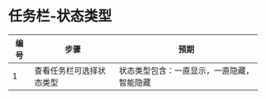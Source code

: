 # 任务栏-状态类型

| 编号 | 步骤                                          | 预期                 |
| ---- | --------------------------------------------- | ------------------- |
| 1    | 查看任务栏可选择状态类型 |  状态类型包含：一直显示，一直隐藏，智能隐藏    |